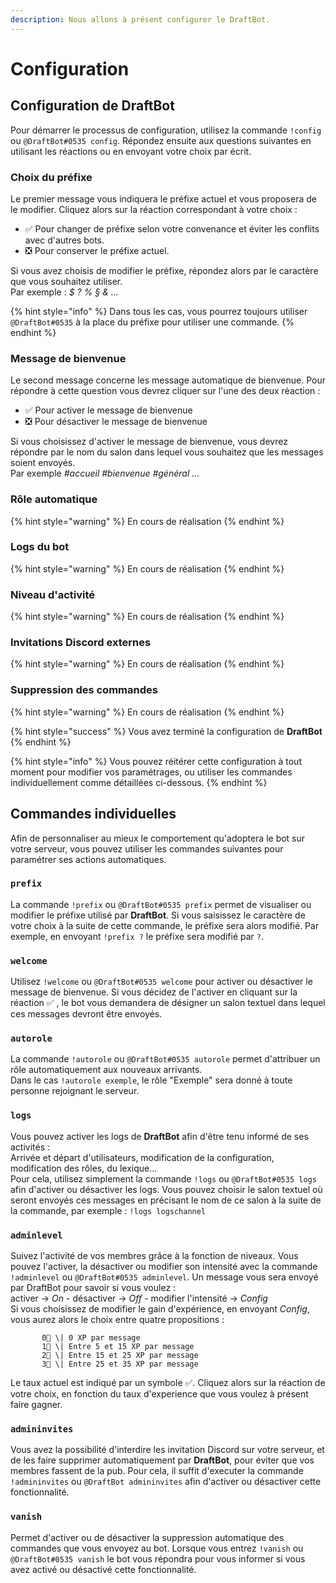 ```yaml
---
description: Nous allons à présent configurer le DraftBot.
---
```


# Configuration

## Configuration de DraftBot

Pour démarrer le processus de configuration, utilisez la commande `!config` ou `@DraftBot#0535 config`. Répondez ensuite aux questions suivantes en utilisant les réactions ou en envoyant votre choix par écrit.

### Choix du préfixe

Le premier message vous indiquera le préfixe actuel et vous proposera de le modifier. Cliquez alors sur la réaction correspondant à votre choix :

* ✅ Pour changer de préfixe selon votre convenance et éviter les conflits avec d'autres bots.
* ❎ Pour conserver le préfixe actuel.

Si vous avez choisis de modifier le préfixe, répondez alors par le caractère que vous souhaitez utiliser.   
Par exemple : _$ ? % § & ..._

{% hint style="info" %}
Dans tous les cas, vous pourrez toujours utiliser `@DraftBot#0535` à la place du préfixe pour utiliser une commande.
{% endhint %}

### Message de bienvenue

Le second message concerne les message automatique de bienvenue. Pour répondre à cette question vous devrez cliquer sur l'une des deux réaction : 

* ✅ Pour activer le message de bienvenue 
* ❎ Pour désactiver le message de bienvenue

Si vous choisissez d'activer le message de bienvenue, vous devrez répondre par le nom du salon dans lequel vous souhaitez que les messages soient envoyés.   
Par exemple _\#accueil \#bienvenue \#général ..._

### Rôle automatique

{% hint style="warning" %}
En cours de réalisation
{% endhint %}

### Logs du bot

{% hint style="warning" %}
En cours de réalisation
{% endhint %}

### Niveau d'activité

{% hint style="warning" %}
En cours de réalisation
{% endhint %}

### Invitations Discord externes

{% hint style="warning" %}
En cours de réalisation
{% endhint %}

### Suppression des commandes

{% hint style="warning" %}
En cours de réalisation
{% endhint %}

{% hint style="success" %}
Vous avez terminé la configuration de **DraftBot**
{% endhint %}

{% hint style="info" %}
Vous pouvez réitérer cette configuration à tout moment pour modifier vos paramétrages, ou utiliser les commandes individuellement comme détaillées ci-dessous.
{% endhint %}

## Commandes individuelles

Afin de personnaliser au mieux le comportement qu'adoptera le bot sur votre serveur, vous pouvez utiliser les commandes suivantes pour paramétrer ses actions automatiques.

### `prefix`

La commande `!prefix` ou `@DraftBot#0535 prefix` permet de visualiser ou modifier le préfixe utilisé par **DraftBot**. Si vous saisissez le caractère de votre choix à la suite de cette commande, le préfixe sera alors modifié. Par exemple, en envoyant `!prefix ?` le préfixe sera modifié par `?`.

### `welcome`

Utilisez `!welcome` ou `@DraftBot#0535 welcome` pour activer ou désactiver le message de bienvenue. Si vous décidez de l'activer en cliquant sur la réaction ✅ , le bot vous demandera de désigner un salon textuel dans lequel ces messages devront être envoyés.

### `autorole`

La commande `!autorole` ou `@DraftBot#0535 autorole` permet d'attribuer un rôle automatiquement aux nouveaux arrivants.   
Dans le cas `!autorole exemple`, le rôle "Exemple" sera donné à toute personne rejoignant le serveur.

### `logs`

Vous pouvez activer les logs de **DraftBot** afin d'être tenu informé de ses activités :   
Arrivée et départ d'utilisateurs, modification de la configuration, modification des rôles, du lexique...  
Pour cela, utilisez simplement la commande `!logs` ou `@DraftBot#0535 logs` afin d'activer ou désactiver les logs. Vous pouvez choisir le salon textuel où seront envoyés ces messages en précisant le nom de ce salon à la suite de la commande, par exemple : `!logs logschannel`

### `adminlevel`

Suivez l'activité de vos membres grâce à la fonction de niveaux. Vous pouvez l'activer, la désactiver ou modifier son intensité avec la commande `!adminlevel` ou `@DraftBot#0535 adminlevel`. Un message vous sera envoyé par DraftBot pour savoir si vous voulez :  
          activer → _On_          -          désactiver → _Off_          -          modifier l'intensité → _Config_  
Si vous choisissez de modifier le gain d'expérience, en envoyant _Config_, vous aurez alors le choix entre quatre propositions :  
  
           0⃣ \| 0 XP par message  
           1⃣ \| Entre 5 et 15 XP par message  
           2⃣ \| Entre 15 et 25 XP par message  
           3⃣ \| Entre 25 et 35 XP par message  
  
Le taux actuel est indiqué par un symbole ✅. Cliquez alors sur la réaction de votre choix, en fonction du taux d'experience que vous voulez à présent faire gagner. 

### `admininvites`

Vous avez la possibilité d'interdire les invitation Discord sur votre serveur, et de les faire supprimer automatiquement par **DraftBot**, pour éviter que vos membres fassent de la pub. Pour cela, il suffit d'executer la commande `!admininvites` ou `@DraftBot admininvites` afin d'activer ou désactiver cette fonctionnalité.

### `vanish`

Permet d'activer ou de désactiver la suppression automatique des commandes que vous envoyez au bot. Lorsque vous entrez `!vanish` ou `@DraftBot#0535 vanish` le bot vous répondra pour vous informer si vous avez activé ou désactivé cette fonctionnalité.

